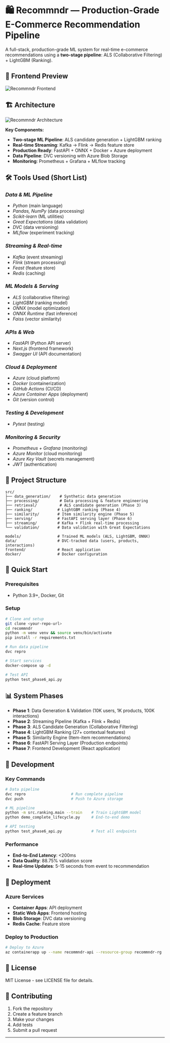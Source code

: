 # 🛍️ Recommndr — Production-Grade E-Commerce Recommendation Pipeline

A full-stack, production-grade ML system for real-time e-commerce recommendations using a **two-stage pipeline**: ALS (Collaborative Filtering) + LightGBM (Ranking).

## 🎨 Frontend Preview

![Recommndr Frontend](frontend/frontend.png)


## 🏗️ Architecture

![Recommndr Architecture](recommndr.png)

**Key Components:**
- **Two-stage ML Pipeline**: ALS candidate generation + LightGBM ranking
- **Real-time Streaming**: Kafka → Flink → Redis feature store
- **Production Ready**: FastAPI + ONNX + Docker + Azure deployment
- **Data Pipeline**: DVC versioning with Azure Blob Storage
- **Monitoring**: Prometheus + Grafana + MLflow tracking

## 🛠️ Tools Used (Short List)

### *Data & ML Pipeline*
- *Python* (main language)
- *Pandas, NumPy* (data processing)
- *Scikit-learn* (ML utilities)
- *Great Expectations* (data validation)
- *DVC* (data versioning)
- *MLflow* (experiment tracking)

### *Streaming & Real-time*
- *Kafka* (event streaming)
- *Flink* (stream processing)
- *Feast* (feature store)
- *Redis* (caching)

### *ML Models & Serving*
- *ALS* (collaborative filtering)
- *LightGBM* (ranking model)
- *ONNX* (model optimization)
- *ONNX Runtime* (fast inference)
- *Faiss* (vector similarity)

### *APIs & Web*
- *FastAPI* (Python API server)
- *Next.js* (frontend framework)
- *Swagger UI* (API documentation)

### *Cloud & Deployment*
- *Azure* (cloud platform)
- *Docker* (containerization)
- *GitHub Actions* (CI/CD)
- *Azure Container Apps* (deployment)
- *Git* (version control)

### *Testing & Development*
- *Pytest* (testing)

### *Monitoring & Security*
- *Prometheus + Grafana* (monitoring)
- *Azure Monitor* (cloud monitoring)
- *Azure Key Vault* (secrets management)
- *JWT* (authentication)

## 📁 Project Structure

```
src/
├── data_generation/    # Synthetic data generation
├── processing/         # Data processing & feature engineering
├── retrieval/          # ALS candidate generation (Phase 3)
├── ranking/           # LightGBM ranking (Phase 4)
├── similarity/        # Item similarity engine (Phase 5)
├── serving/           # FastAPI serving layer (Phase 6)
├── streaming/         # Kafka + Flink real-time processing
└── validation/        # Data validation with Great Expectations

models/                # Trained ML models (ALS, LightGBM, ONNX)
data/                  # DVC-tracked data (users, products, interactions)
frontend/              # React application
docker/                # Docker configuration
```

## 🚀 Quick Start

### Prerequisites
- Python 3.9+, Docker, Git

### Setup
```bash
# Clone and setup
git clone <your-repo-url>
cd recommndr
python -m venv venv && source venv/bin/activate
pip install -r requirements.txt

# Run data pipeline
dvc repro

# Start services
docker-compose up -d

# Test API
python test_phase6_api.py
```

## 📊 System Phases

- **Phase 1**: Data Generation & Validation (10K users, 1K products, 100K interactions)
- **Phase 2**: Streaming Pipeline (Kafka + Flink + Redis)
- **Phase 3**: ALS Candidate Generation (Collaborative Filtering)
- **Phase 4**: LightGBM Ranking (27+ contextual features)
- **Phase 5**: Similarity Engine (Item-item recommendations)
- **Phase 6**: FastAPI Serving Layer (Production endpoints)
- **Phase 7**: Frontend Development (React application)

## 🔧 Development

### Key Commands
```bash
# Data pipeline
dvc repro                    # Run complete pipeline
dvc push                     # Push to Azure storage

# ML pipeline
python -m src.ranking.main --train    # Train LightGBM model
python demo_complete_lifecycle.py     # End-to-end demo

# API testing
python test_phase6_api.py             # Test all endpoints
```

### Performance
- **End-to-End Latency**: <200ms
- **Data Quality**: 88.75% validation score
- **Real-time Updates**: 5-15 seconds from event to recommendation

## 🚀 Deployment

### Azure Services
- **Container Apps**: API deployment 
- **Static Web Apps**: Frontend hosting 
- **Blob Storage**: DVC data versioning 
- **Redis Cache**: Feature store

### Deploy to Production
```bash
# Deploy to Azure
az containerapp up --name recommndr-api --resource-group recommndr-rg
```

## 📝 License

MIT License - see LICENSE file for details.

## 🤝 Contributing

1. Fork the repository
2. Create a feature branch
3. Make your changes
4. Add tests
5. Submit a pull request

---
